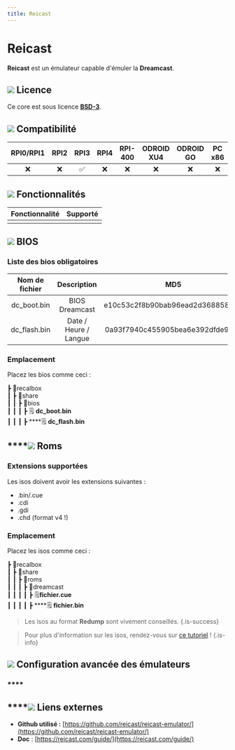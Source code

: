 ```yaml
---
title: Reicast
---
```


# Reicast

**Reicast** est un émulateur capable d'émuler la **Dreamcast**.

## ![](/migration-images/emulateurs/consoles-de-salon/dreamcast/gerald-g-parchment-background-or-border-5.svg) Licence

Ce core est sous licence [**BSD-3**](https://github.com/reicast/reicast-emulator/blob/alpha/LICENSE).

## ![](/migration-images/emulateurs/consoles-de-salon/dreamcast/compatibility.png) Compatibilité

| RPI0/RPI1 | RPI2 | RPI3 | RPI4 | RPI-400 | ODROID XU4 | ODROID GO | PC x86 | PC X86\_64 |
| :---: | :---: | :---: | :---: | :---: | :---: | :---: | :---: | :---: |
| ❌  | ❌ | ✅ | ❌ | ❌ | ❌ | ❌ | ❌ | ❌ |

## ![](/migration-images/emulateurs/consoles-de-salon/dreamcast/cogwheel-145804_640.png) Fonctionnalités

| Fonctionnalité | Supporté |
| :---: | :---: |
|  |  |

## ![](/migration-images/emulateurs/consoles-de-salon/dreamcast/tqfp32.svg) BIOS

### Liste des bios obligatoires

| Nom de fichier | Description | MD5 | Fourni |
| :---: | :---: | :---: | :---: |
| dc\_boot.bin | BIOS Dreamcast | e10c53c2f8b90bab96ead2d368858623 | ❌  |
| dc\_flash.bin | Date / Heure / Langue | 0a93f7940c455905bea6e392dfde92a4 | ❌  |

### **Emplacement**

Placez les bios comme ceci :

┣ 📁recalbox  
┃ ┣ 📁share  
┃ ┃ ┣ 📁bios  
┃ ┃ ┃ ┣ 🗒 **dc\_boot.bin**  
┃ ┃ ┃ ┣ \*\*\*\*🗒 **dc\_flash.bin**  

## \*\*\*\*![](/migration-images/emulateurs/consoles-de-salon/dreamcast/rom-30098_640.png) **Roms**

### **Extensions supportées**

Les isos doivent avoir les extensions suivantes :

* .bin/.cue
* .cdi
* .gdi
* .chd \(format v4 !\)

### **Emplacement**

Placez les isos comme ceci : 

┣ 📁recalbox  
┃ ┣ 📁share  
┃ ┃ ┣ 📁roms  
┃ ┃ ┃ ┣ 📁dreamcast  
┃ ┃ ┃ ┃ ┣ 🗒**fichier.cue**  
┃ ┃ ┃ ┃ ┣ \*\*\*\*🗒 **fichier.bin**  


>Les isos au format **Redump** sont vivement conseillés.
{.is-success}


>Pour plus d'information sur les isos, rendez-vous sur [ce tutoriel](/fr/tutoriels/jeux/generalite/les-roms-et-les-isos) !
{.is-info}

## ![](/migration-images/emulateurs/consoles-de-salon/dreamcast/hammer-28636_640.png) Configuration avancée des émulateurs

### \*\*\*\*

## \*\*\*\*![](/migration-images/emulateurs/consoles-de-salon/dreamcast/kisspng-web-development-world-wide-web-computer-icons-webs-world-wide-web-icon-png-5ab05c24477216.4540070115215073642927.png) **Liens externes**

* **Github utilisé :** [https://github.com/reicast/reicast-emulator/](https://github.com/reicast/reicast-emulator/)
* **Doc** : [https://reicast.com/guide/](https://reicast.com/guide/)

